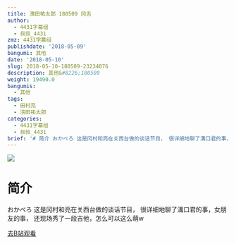 ```yaml
---
title: 濱田祐太郎 180509 冈舌
author:
  - 4431字幕组
  - 叔叔_4431
zmz: 4431字幕组
publishdate: '2018-05-09'
bangumi: 其他
date: '2018-05-10'
slug: 2018-05-10-180509-23234076
description: 其他&#8226;180509
weight: 19490.0
bangumis:
  - 其他
tags:
  - 田村亮
  - 滨田祐太郎
categories:
  - 4431字幕组
  - 叔叔_4431
brief: '# 简介 おかべろ 这是冈村和亮在关西台做的谈话节目， 很详细地聊了溝口君的事，女朋友的事， 还现场秀了一段吉他，怎么可以这么萌w'
---
```

![](https://i.imgur.com/kgUEdx1.jpg)
# 简介  
おかべろ
这是冈村和亮在关西台做的谈话节目，
很详细地聊了溝口君的事，女朋友的事，
还现场秀了一段吉他，怎么可以这么萌w  

[去B站观看](https://www.bilibili.com/video/av23234076/)
 
